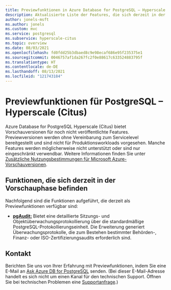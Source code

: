```yaml
---
title: Previewfunktionen in Azure Database for PostgreSQL – Hyperscale (Citus)
description: Aktualisierte Liste der Features, die sich derzeit in der Vorschauphase befinden
author: jonels-msft
ms.author: jonels
ms.custom: mvc
ms.service: postgresql
ms.subservice: hyperscale-citus
ms.topic: overview
ms.date: 08/03/2021
ms.openlocfilehash: fd0fdd25b3dbaed8c9e98ecaf686e95f235375e1
ms.sourcegitcommit: 0046757af1da267fc2f0e88617c633524883795f
ms.translationtype: HT
ms.contentlocale: de-DE
ms.lasthandoff: 08/13/2021
ms.locfileid: "121743184"
---
```

# <a name="preview-features-for-postgresql---hyperscale-citus"></a>Previewfunktionen für PostgreSQL – Hyperscale (Citus)

Azure Database for PostgreSQL Hyperscale (Citus) bietet Vorschauversionen für noch nicht veröffentlichte Features. Previewversionen werden ohne Vereinbarung zum Servicelevel bereitgestellt und sind nicht für Produktionsworkloads vorgesehen. Manche Features werden möglicherweise nicht unterstützt oder sind nur eingeschränkt verwendbar.  Weitere Informationen finden Sie unter [Zusätzliche Nutzungsbestimmungen für Microsoft Azure-Vorschauversionen](https://azure.microsoft.com/support/legal/preview-supplemental-terms/).

## <a name="features-currently-in-preview"></a>Funktionen, die sich derzeit in der Vorschauphase befinden

Nachfolgend sind die Funktionen aufgeführt, die derzeit als Previewfunktionen verfügbar sind:

* **[pgAudit:](concepts-hyperscale-audit.md)** Bietet eine detaillierte Sitzungs- und Objektüberwachungsprotokollierung über die standardmäßige PostgreSQL-Protokollierungseinheit. Die Erweiterung generiert Überwachungsprotokolle, die zum Bestehen bestimmter Behörden-, Finanz- oder ISO-Zertifizierungsaudits erforderlich sind.

## <a name="contact-us"></a>Kontakt

Berichten Sie uns von Ihrer Erfahrung mit Previewfunktionen, indem Sie eine E-Mail an [Ask Azure DB for PostgreSQL](mailto:AskAzureDBforPostgreSQL@service.microsoft.com) senden.
(Bei dieser E-Mail-Adresse handelt es sich nicht um einen Kanal für den technischen Support. Öffnen Sie bei technischen Problemen eine [Supportanfrage](https://ms.portal.azure.com/#blade/Microsoft_Azure_Support/HelpAndSupportBlade/newsupportrequest).)
